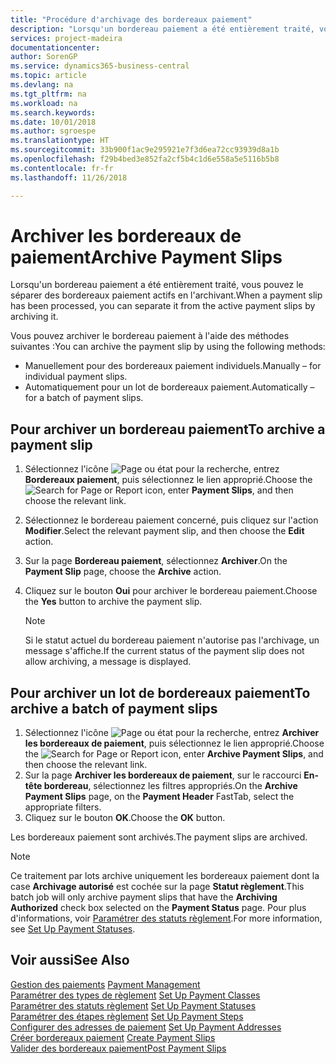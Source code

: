```yaml
---
title: "Procédure d'archivage des bordereaux paiement"
description: "Lorsqu'un bordereau paiement a été entièrement traité, vous pouvez le séparer des bordereaux paiement actifs en l'archivant."
services: project-madeira
documentationcenter: 
author: SorenGP
ms.service: dynamics365-business-central
ms.topic: article
ms.devlang: na
ms.tgt_pltfrm: na
ms.workload: na
ms.search.keywords: 
ms.date: 10/01/2018
ms.author: sgroespe
ms.translationtype: HT
ms.sourcegitcommit: 33b900f1ac9e295921e7f3d6ea72cc93939d8a1b
ms.openlocfilehash: f29b4bed3e852fa2cf5b4c1d6e558a5e5116b5b8
ms.contentlocale: fr-fr
ms.lasthandoff: 11/26/2018

---
```

# <a name="archive-payment-slips"></a><span data-ttu-id="5323a-103">Archiver les bordereaux de paiement</span><span class="sxs-lookup"><span data-stu-id="5323a-103">Archive Payment Slips</span></span>
<span data-ttu-id="5323a-104">Lorsqu'un bordereau paiement a été entièrement traité, vous pouvez le séparer des bordereaux paiement actifs en l'archivant.</span><span class="sxs-lookup"><span data-stu-id="5323a-104">When a payment slip has been processed, you can separate it from the active payment slips by archiving it.</span></span>  

<span data-ttu-id="5323a-105">Vous pouvez archiver le bordereau paiement à l'aide des méthodes suivantes :</span><span class="sxs-lookup"><span data-stu-id="5323a-105">You can archive the payment slip by using the following methods:</span></span>  

- <span data-ttu-id="5323a-106">Manuellement pour des bordereaux paiement individuels.</span><span class="sxs-lookup"><span data-stu-id="5323a-106">Manually – for individual payment slips.</span></span>  
- <span data-ttu-id="5323a-107">Automatiquement pour un lot de bordereaux paiement.</span><span class="sxs-lookup"><span data-stu-id="5323a-107">Automatically – for a batch of payment slips.</span></span>  

## <a name="to-archive-a-payment-slip"></a><span data-ttu-id="5323a-108">Pour archiver un bordereau paiement</span><span class="sxs-lookup"><span data-stu-id="5323a-108">To archive a payment slip</span></span>  

1.  <span data-ttu-id="5323a-109">Sélectionnez l'icône ![Page ou état pour la recherche](../../media/ui-search/search_small.png "Page ou état pour la recherche"), entrez **Bordereaux paiement**, puis sélectionnez le lien approprié.</span><span class="sxs-lookup"><span data-stu-id="5323a-109">Choose the ![Search for Page or Report](../../media/ui-search/search_small.png "Search for Page or Report icon") icon, enter **Payment Slips**, and then choose the relevant link.</span></span>  
2.  <span data-ttu-id="5323a-110">Sélectionnez le bordereau paiement concerné, puis cliquez sur l'action **Modifier**.</span><span class="sxs-lookup"><span data-stu-id="5323a-110">Select the relevant payment slip, and then choose the **Edit** action.</span></span>  
3.  <span data-ttu-id="5323a-111">Sur la page **Bordereau paiement**, sélectionnez **Archiver**.</span><span class="sxs-lookup"><span data-stu-id="5323a-111">On the **Payment Slip** page, choose the **Archive** action.</span></span>  
4.  <span data-ttu-id="5323a-112">Cliquez sur le bouton **Oui** pour archiver le bordereau paiement.</span><span class="sxs-lookup"><span data-stu-id="5323a-112">Choose the **Yes** button to archive the payment slip.</span></span>  

    > [!NOTE]  
    >  <span data-ttu-id="5323a-113">Si le statut actuel du bordereau paiement n'autorise pas l'archivage, un message s'affiche.</span><span class="sxs-lookup"><span data-stu-id="5323a-113">If the current status of the payment slip does not allow archiving, a message is displayed.</span></span>  

## <a name="to-archive-a-batch-of-payment-slips"></a><span data-ttu-id="5323a-114">Pour archiver un lot de bordereaux paiement</span><span class="sxs-lookup"><span data-stu-id="5323a-114">To archive a batch of payment slips</span></span>  

1.  <span data-ttu-id="5323a-115">Sélectionnez l'icône ![Page ou état pour la recherche](../../media/ui-search/search_small.png "Page ou état pour la recherche"), entrez **Archiver les bordereaux de paiement**, puis sélectionnez le lien approprié.</span><span class="sxs-lookup"><span data-stu-id="5323a-115">Choose the ![Search for Page or Report](../../media/ui-search/search_small.png "Search for Page or Report icon") icon, enter **Archive Payment Slips**, and then choose the relevant link.</span></span>  
2.  <span data-ttu-id="5323a-116">Sur la page **Archiver les bordereaux de paiement**, sur le raccourci **En-tête bordereau**, sélectionnez les filtres appropriés.</span><span class="sxs-lookup"><span data-stu-id="5323a-116">On the **Archive Payment Slips** page, on the **Payment Header** FastTab, select the appropriate filters.</span></span>  
3.  <span data-ttu-id="5323a-117">Cliquez sur le bouton **OK**.</span><span class="sxs-lookup"><span data-stu-id="5323a-117">Choose the **OK** button.</span></span>  

<span data-ttu-id="5323a-118">Les bordereaux paiement sont archivés.</span><span class="sxs-lookup"><span data-stu-id="5323a-118">The payment slips are archived.</span></span>  

> [!NOTE]  
>  <span data-ttu-id="5323a-119">Ce traitement par lots archive uniquement les bordereaux paiement dont la case **Archivage autorisé** est cochée sur la page **Statut règlement**.</span><span class="sxs-lookup"><span data-stu-id="5323a-119">This batch job will only archive payment slips that have the **Archiving Authorized** check box selected on the **Payment Status** page.</span></span> <span data-ttu-id="5323a-120">Pour plus d'informations, voir [Paramétrer des statuts règlement](how-to-set-up-payment-statuses.md).</span><span class="sxs-lookup"><span data-stu-id="5323a-120">For more information, see [Set Up Payment Statuses](how-to-set-up-payment-statuses.md).</span></span>  

## <a name="see-also"></a><span data-ttu-id="5323a-121">Voir aussi</span><span class="sxs-lookup"><span data-stu-id="5323a-121">See Also</span></span>  
 <span data-ttu-id="5323a-122">[Gestion des paiements](payment-management.md) </span><span class="sxs-lookup"><span data-stu-id="5323a-122">[Payment Management](payment-management.md) </span></span>  
 <span data-ttu-id="5323a-123">[Paramétrer des types de règlement](how-to-set-up-payment-classes.md) </span><span class="sxs-lookup"><span data-stu-id="5323a-123">[Set Up Payment Classes](how-to-set-up-payment-classes.md) </span></span>  
 <span data-ttu-id="5323a-124">[Paramétrer des statuts règlement](how-to-set-up-payment-statuses.md) </span><span class="sxs-lookup"><span data-stu-id="5323a-124">[Set Up Payment Statuses](how-to-set-up-payment-statuses.md) </span></span>  
 <span data-ttu-id="5323a-125">[Paramétrer des étapes règlement](how-to-set-up-payment-steps.md) </span><span class="sxs-lookup"><span data-stu-id="5323a-125">[Set Up Payment Steps](how-to-set-up-payment-steps.md) </span></span>  
 <span data-ttu-id="5323a-126">[Configurer des adresses de paiement](how-to-set-up-payment-addresses.md) </span><span class="sxs-lookup"><span data-stu-id="5323a-126">[Set Up Payment Addresses](how-to-set-up-payment-addresses.md) </span></span>  
 <span data-ttu-id="5323a-127">[Créer bordereaux paiement](how-to-create-payment-slips.md) </span><span class="sxs-lookup"><span data-stu-id="5323a-127">[Create Payment Slips](how-to-create-payment-slips.md) </span></span>  
 [<span data-ttu-id="5323a-128">Valider des bordereaux paiement</span><span class="sxs-lookup"><span data-stu-id="5323a-128">Post Payment Slips</span></span>](how-to-post-payment-slips.md)

